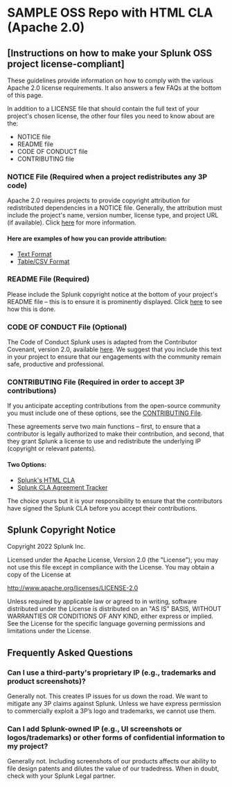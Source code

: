 # SAMPLE OSS Repo with HTML CLA (Apache 2.0)

## [Instructions on how to make your Splunk OSS project license-compliant]

These guidelines provide information on how to comply with the various Apache 2.0 license requirements. It also answers a few FAQs at the bottom of this page.

In addition to a LICENSE file that should contain the full text of your project's chosen license, the other four files you need to know about are the: 

*  NOTICE file
*  README file
*  CODE OF CONDUCT file
*  CONTRIBUTING file

### NOTICE File (Required when a project redistributes any 3P code)

Apache 2.0 requires projects to provide copyright attribution for redistributed dependencies in a NOTICE file.  Generally, the attribution must include the project's name, version number, license type, and project URL (if available). Click [here](https://infra.apache.org/licensing-howto.html)
for more information.

#### Here are examples of how you can provide attribution:  

* [Text Format](https://github.com/mbunda-splunk/SAMPLE-OSS-Repo-Apache2.0-with-HTML-CLA/blob/main/NOTICE_Option1) 
* [Table/CSV Format](https://github.com/mbunda-splunk/SAMPLE-OSS-Repo-Apache2.0-with-HTML-CLA/blob/main/NOTICE_Option2.csv)


### README File (Required)

Please include the Splunk copyright notice at the bottom of your project's README file – this is to ensure it is prominently displayed.  Click [here](https://github.com/mbunda-splunk/SAMPLE-OSS-Repo-Apache2.0-with-HTML-CLA/blob/main/Sample_README.md) to see how this is done. 

### CODE OF CONDUCT File (Optional)

The Code of Conduct Splunk uses is adapted from the Contributor Covenant, version 2.0, available [here](https://www.contributor-covenant.org/version/2/0/code_of_conduct.html).  We suggest that you include this text in your project to ensure that our engagements with the community remain safe, productive and professional.

###  CONTRIBUTING File (Required in order to accept 3P contributions)

If you anticipate accepting contributions from the open-source community you must include one of these options, see the [CONTRIBUTING File](https://github.com/mbunda-splunk/SAMPLE-OSS-Repo-Apache2.0-with-HTML-CLA/blob/main/CONTRIBUTING_Sample1.md). 

These agreements serve two main functions – first, to ensure that a contributor is legally authorized to make their contribution, and second, that they grant Splunk a license to use and redistribute the underlying IP (copyright or relevant patents).

#### Two Options: 

* [Splunk's HTML CLA](https://www.splunk.com/en_us/form/contributions.html)
* [Splunk CLA Agreement Tracker](https://github.com/splunk/cla-agreement)

The choice yours but it is your responsibility to ensure that the contributors have signed the Splunk CLA before you accept their contributions.

## Splunk Copyright Notice

Copyright 2022 Splunk Inc.

Licensed under the Apache License, Version 2.0 (the "License"); you may not use this file except in compliance with the License. You may obtain a copy of the License at

http://www.apache.org/licenses/LICENSE-2.0

Unless required by applicable law or agreed to in writing, software distributed under the License is distributed on an "AS IS" BASIS, WITHOUT WARRANTIES OR CONDITIONS OF ANY KIND, either express or implied. See the License for the specific language governing permissions and limitations under the License.

## Frequently Asked Questions

### Can I use a third-party's proprietary IP (e.g., trademarks and product screenshots)?
Generally not. This creates IP issues for us down the road. We want to mitigate any 3P claims against Splunk. Unless we have express permission to commercially exploit a 3P’s logo and trademarks, we cannot use them.    

### Can I add Splunk-owned IP (e.g., UI screenshots or logos/trademarks) or other forms of confidential information to my project?
Generally not.  Including screenshots of our products affects our ability to file design patents and dilutes the value of our tradedress.  When in         doubt, check with your Splunk Legal partner. 
